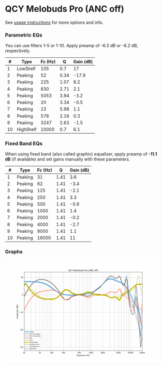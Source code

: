 # QCY Melobuds Pro (ANC off)
See [usage instructions](https://github.com/jaakkopasanen/AutoEq#usage) for more options and info.

### Parametric EQs
You can use filters 1-5 or 1-10. Apply preamp of -6.3 dB or -6.2 dB, respectively.

|   # | Type      |   Fc (Hz) |    Q |   Gain (dB) |
|-----|-----------|-----------|------|-------------|
|   1 | LowShelf  |       105 | 0.7  |        17   |
|   2 | Peaking   |        52 | 0.34 |       -17.9 |
|   3 | Peaking   |       225 | 1.07 |         8.2 |
|   4 | Peaking   |       830 | 2.71 |         2.1 |
|   5 | Peaking   |      5053 | 3.94 |        -3.2 |
|   6 | Peaking   |        20 | 3.34 |        -0.5 |
|   7 | Peaking   |        23 | 5.98 |         1.1 |
|   8 | Peaking   |       576 | 2.16 |         0.3 |
|   9 | Peaking   |      3247 | 2.63 |        -1.5 |
|  10 | HighShelf |     10000 | 0.7  |         6.1 |

### Fixed Band EQs
When using fixed band (also called graphic) equalizer, apply preamp of **-11.1 dB** (if available) and set gains manually with these parameters.

|   # | Type    |   Fc (Hz) |    Q |   Gain (dB) |
|-----|---------|-----------|------|-------------|
|   1 | Peaking |        31 | 1.41 |         3.6 |
|   2 | Peaking |        62 | 1.41 |        -3.4 |
|   3 | Peaking |       125 | 1.41 |        -2.1 |
|   4 | Peaking |       250 | 1.41 |         3.3 |
|   5 | Peaking |       500 | 1.41 |        -0.9 |
|   6 | Peaking |      1000 | 1.41 |         1.4 |
|   7 | Peaking |      2000 | 1.41 |        -0.2 |
|   8 | Peaking |      4000 | 1.41 |        -2.7 |
|   9 | Peaking |      8000 | 1.41 |         1.1 |
|  10 | Peaking |     16000 | 1.41 |        11   |

### Graphs
![](./QCY%20Melobuds%20Pro%20(ANC%20off).png)
